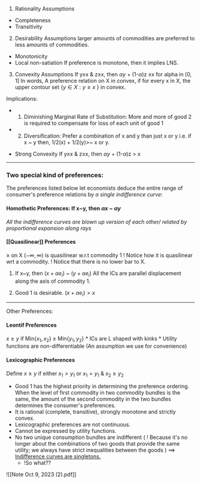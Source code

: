 1) Rationality Assumptions 
* Completeness 
* Transitivity 

2) Desirability Assumptions 
larger amounts of commodities are preferred to less amounts of commodities. 
* Monotonicity 
* Local non-satiation 
If preference is monotone, then it implies LNS. 

3) Convexity Assumptions 
If y$\geq$x & z$\geq$x, then $\alpha y$ + (1-$\alpha$)z $\geq$x for alpha in [0, 1]
In words, A preference relation on X in convex, if for every x in X, the upper contour set {$y \in X: y \geq x$ } in convex. 

Implications: 
* 1) Diminishing Marginal Rate of Substitution: More and more of good 2 is required to compensate for loss of each unit of good 1 
* 2) Diversification: Prefer a combination of x and y than just x or y i.e. if x ~ y then, 1/2(x) + 1/2(y)>~ x or y. 

* Strong Convexity 
If y$\geq$x & z$\geq$x, then $\alpha y$ + (1-$\alpha$)z > x 

---
### Two special kind of preferences: 

The preferences listed below let economists deduce the entire range of consumer's preference relations by *a single indifference curve*: 

#### Homothetic Preferences: If x~y, then $\alpha x$ ~ $\alpha y$
*All the indifference curves are blown up version of each other/ related by proportional expansion along rays*

#### [[Quasilinear]] Preferences 

$\geq$ on X ($-\infty, \infty$) is quasilinear w.r.t commodity 1 
<span class="orange-text"> ! Notice how it is quasilinear wrt a commodity. </span>
<span class="orange-text">! Notice that there is no lower bar to X. </span>

 1)  If x~y, then $(x + \alpha e_{i})$ ~ ($y + \alpha e_{i}$)
 All the ICs are parallel displacement along the axis of commodity 1.

2) Good 1 is desirable. 
$(x + \alpha e_{i}) > x$

---
Other Preferences: 
#### Leontif Preferences 
$x \geq y$ if Min{$x_1, x_2$} $\geq$ Min{$y_1, y_2$}
	* ICs are L shaped with kinks 
	* Utility functions are non-differentiable (An assumption we use for convenience)

#### Lexicographic Preferences 
Define $x \ge y$ if either $x_{1} > y_{1}$ or $x_{1} = y_{1}$ &  $x_{2} \ge y_{2}$  
* Good 1 has the highest priority in determining the preference ordering. When the level of first commodity in two commodity bundles is the same, the amount of the second commodity in the two bundles determines the consumer's preferences. 
* It is rational (complete, transitive), strongly monotone and strictly convex. 
* Lexicographic preferences are not continuous. 
* Cannot be expressed by utility functions. 
* No two unique consumption bundles are indifferent (<span class="orange-text"> ! Because it's no longer about the combinations of two goods that provide the same utility; we always have strict inequalities between the goods </span>)  $\implies$ <u>Indifference curves are singletons. </u>
	* <span class="red-text">!So what?? </span>

 ![[Note Oct 9, 2023 (2).pdf]]